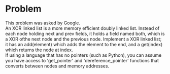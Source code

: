 # Problem

This problem was asked by Google.<br/>
An XOR linked list is a more memory efficient doubly linked list. Instead of each node holding next and prev fields, it holds a field named both, which is a XOR ofthe next node and the previous node. Implement a XOR linked list; it has an add(element) which adds the element to the end, and a get(index) which returns the node at index.<br/>
If using a language that has no pointers (such as Python), you can assume you have access to 'get_pointer' and 'dereference_pointer' functions that converts between nodes and memory addresses.
